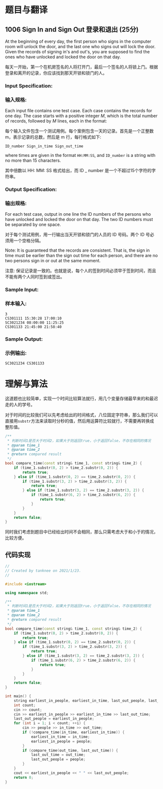 # 题目与翻译

## 1006 Sign In and Sign Out 登录和退出 (25分)

At the beginning of every day, the first person who signs in the computer room will unlock the door, and the last one who signs out will lock the door. Given the records of signing in's and out's, you are supposed to find the ones who have unlocked and locked the door on that day.

每天一开始，第一个在机房签名的人将打开门，最后一个签名的人将锁上门。根据登录和离开的记录，你应该找到那天开锁和锁门的人。

### Input Specification:

### 输入规格:

Each input file contains one test case. Each case contains the records for one day. The case starts with a positive integer *M*, which is the total number of records, followed by *M* lines, each in the format:

每个输入文件包含一个测试用例。每个案例包含一天的记录。首先是一个正整数 m，表示记录的总数，然后是 m 行，每行格式如下:

```
ID_number Sign_in_time Sign_out_time
```

where times are given in the format `HH:MM:SS`, and `ID_number` is a string with no more than 15 characters.

其中倍数以 HH: MM: SS 格式给出，而 ID _ number 是一个不超过15个字符的字符串。

### Output Specification:

### 输出规格:

For each test case, output in one line the ID numbers of the persons who have unlocked and locked the door on that day. The two ID numbers must be separated by one space.

对于每个测试用例，用一行输出当天开锁和锁门的人员的 ID 号码。两个 ID 号必须用一个空格分隔。

Note: It is guaranteed that the records are consistent. That is, the sign in time must be earlier than the sign out time for each person, and there are no two persons sign in or out at the same moment.

注意: 保证记录是一致的。也就是说，每个人的签到时间必须早于签到时间，而且不能有两个人同时签到或签出。

### Sample Input:

### 样本输入:

```in
3
CS301111 15:30:28 17:00:10
SC3021234 08:00:00 11:25:25
CS301133 21:45:00 21:58:40
```

### Sample Output:

### 示例输出:

```out
SC3021234 CS301133
```

# 理解与算法

这道题也比较简单，实现一个时间比较算法就行，用几个变量存储最早来的和最迟走的人的学号。

对于时间的比较我们可以先考虑给出的时间格式，八位固定字符串，那么我们可以直接用`substr`方法来读取时分秒的值，然后用运算符比较就行，不需要再转换成整形值。

```cpp
/**
 * 判断时间1是否大于时间2，如果大于则返回true，小于返回false，不存在相同的情况
 * @param time_1
 * @param time_2
 * @return compared result
 */
bool compare_time(const string& time_1, const string& time_2) {
    if (time_1.substr(0, 2) > time_2.substr(0, 2)) {
        return true;
    } else if (time_1.substr(0, 2) == time_2.substr(0, 2)) {
        if (time_1.substr(3, 2) > time_2.substr(3, 2)) {
            return true;
        } else if (time_1.substr(3, 2) == time_2.substr(3, 2)) {
            if (time_1.substr(6, 2) > time_2.substr(6, 2)) {
                return true;
            }
        }
    }
    return false;
}
```

同时我们考虑到题目中已经给出时间不会相同，那么只需考虑大于和小于的情况，比较方便。

## 代码实现

```cpp
//
// Created by tanknee on 2021/1/23.
//

#include <iostream>

using namespace std;

/**
 * 判断时间1是否大于时间2，如果大于则返回true，小于返回false，不存在相同的情况
 * @param time_1
 * @param time_2
 * @return compared result
 */
bool compare_time(const string& time_1, const string& time_2) {
    if (time_1.substr(0, 2) > time_2.substr(0, 2)) {
        return true;
    } else if (time_1.substr(0, 2) == time_2.substr(0, 2)) {
        if (time_1.substr(3, 2) > time_2.substr(3, 2)) {
            return true;
        } else if (time_1.substr(3, 2) == time_2.substr(3, 2)) {
            if (time_1.substr(6, 2) > time_2.substr(6, 2)) {
                return true;
            }
        }
    }
    return false;
}

int main() {
    string earliest_in_people, earliest_in_time, last_out_people, last_out_time, people, in_time, out_time;
    int count;
    cin >> count;
    cin >> earliest_in_people >> earliest_in_time >> last_out_time;
    last_out_people = earliest_in_people;
    for (int i = 1; i < count; ++i) {
        cin >> people >> in_time >> out_time;
        if (!compare_time(in_time, earliest_in_time)) {
            earliest_in_time = in_time;
            earliest_in_people = people;
        }
        if (compare_time(out_time, last_out_time)) {
            last_out_time = out_time;
            last_out_people = people;
        }
    }
    cout << earliest_in_people << " " << last_out_people;
    return 0;
}
```